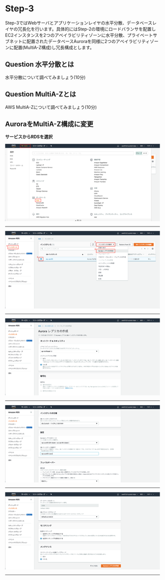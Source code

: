 # Step-3
Step-3ではWebサーバとアプリケーションレイヤの水平分散、データベースレイヤの冗長化を行います。具体的にはStep-2の環境にロードバランサを配置しEC2インスタンスを2つのアベイラビリティゾーンに水平分散、プライベートサブネットに配置されたデータベースAuroraを同様に2つのアベイラビリティゾーンに配置(MultiA-Z構成)し冗長構成とします。

## Question 水平分散とは
水平分散について調べてみましょう(10分)

## Question MultiA-Zとは
AWS MultiA-Zについて調べてみましょう(10分)

## AuroraをMultiA-Z構成に変更
**サービスからRDSを選択**

![multiaz-1](./images/step-3/multiaz-1.png "MULTIAZ1")

----

![multiaz-2](./images/step-3/multiaz-2.png "MULTIAZ2")

----

![multiaz-3-1](./images/step-3/multiaz-3-1.png "MULTIAZ3-1")

----

![multiaz-3-2](./images/step-3/multiaz-3-2.png "MULTIAZ3-2")

----

![multiaz-3-3](./images/step-3/multiaz-3-3.png "MULTIAZ3-3")

----
